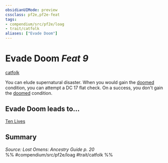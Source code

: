 ```yaml
---
obsidianUIMode: preview
cssclass: pf2e,pf2e-feat
tags:
- compendium/src/pf2e/loag
- trait/catfolk
aliases: ["Evade Doom"]
---
```

# Evade Doom  *Feat 9*  
[catfolk](/rules/traits/catfolk-b1.md)  


You can elude supernatural disaster. When you would gain the [doomed](/rules/conditions.md#Doomed) condition, you can attempt a DC 17 flat check. On a success, you don't gain the [doomed](/rules/conditions.md#Doomed) condition.

## Evade Doom leads to...

[Ten Lives](/compendium/feats/ten-lives-loag.md)

## Summary

*Source: Lost Omens: Ancestry Guide p. 20*  
%% #compendium/src/pf2e/loag #trait/catfolk %%